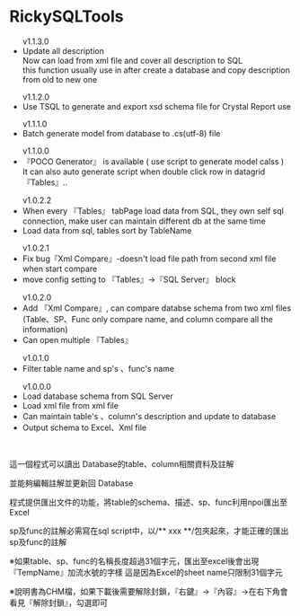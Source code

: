 # RickySQLTools
   
   <ul><a>v1.1.3.0</a>
    <li> Update all description
    <br/>
         Now can load from xml file and cover all description to SQL <br/>
         this function usually use in after create a database and copy description from old to new one
    </li>
  </ul>   
   
  <ul><a>v1.1.2.0</a>
    <li> Use TSQL to generate and export xsd schema file for Crystal Report use</li>
  </ul>   
   
  <ul><a>v1.1.1.0</a>
    <li> Batch generate model from database to .cs(utf-8) file
  </ul>   
   
  <ul><a>v1.1.0.0</a>
    <li> 『POCO Generator』 is available ( use script to generate model calss )
          <br/>
          It can also auto generate script when double click row in datagrid 『Tables』..</li>
  </ul>   
  
  <ul><a>v1.0.2.2</a>
    <li> When every 『Tables』 tabPage load data from SQL, they own self sql connection, make user can maintain different db at the same time</li>
    <li> Load data from sql, tables sort by TableName</li>
  </ul>   
  
  <ul><a>v1.0.2.1</a>
    <li> Fix bug『Xml Compare』-doesn't load file path from second xml file when start compare
    <li> move config setting to 『Tables』→『SQL Server』 block
  </ul>      
  
  <ul><a>v1.0.2.0</a>
    <li> Add 『Xml Compare』, can compare databse schema from two xml files 
         </br>(Table、SP、Func only compare name, and column compare all the information)</li>
    <li> Can open multiple 『Tables』</li>
  </ul>
  
  <ul><a>v1.0.1.0</a>
    <li> Filter table name and sp's 、func's name</li>
  </ul>
  <ul><a>v1.0.0.0</a>
    <li> Load database schema from SQL Server</li>
    <li> Load xml file from xml file</li>
    <li> Can maintain table's 、column's description and update to database</li>
    <li> Output schema to Excel、Xml file</li>
  </ul>

  <br/>
  
  這一個程式可以讀出 Database的table、column相關資料及註解
  
  並能夠編輯註解並更新回 Database
  
  程式提供匯出文件的功能，將table的schema、描述、sp、func利用npoi匯出至Excel
  
  sp及func的註解必需寫在sql script中，以/** xxx **/包夾起來，才能正確的匯出sp及func的註解
  
  ※如果table、sp、func的名稱長度超過31個字元，匯出至excel後會出現『TempName』加流水號的字樣
   這是因為Excel的sheet name只限制31個字元
  
  ※說明書為CHM檔，如果下載後需要解除封鎖，『右鍵』→『內容』→在右下角會看見『解除封鎖』，勾選即可
  
